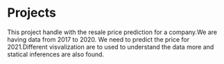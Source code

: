 # Projects
This project handle with the resale price prediction for a company.We are having data from 2017 to 2020. We need to predict the price for 2021.Different visvalization are to used to understand the data more and statical inferences are also found.

